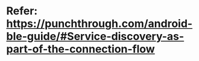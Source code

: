 # Refer: https://punchthrough.com/android-ble-guide/#Service-discovery-as-part-of-the-connection-flow
